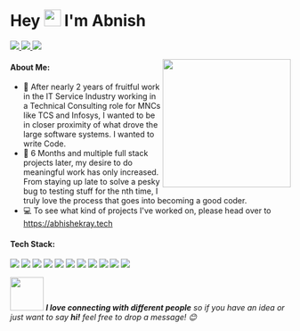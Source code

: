 <h1>Hey <img src="https://raw.githubusercontent.com/MartinHeinz/MartinHeinz/master/wave.gif" width="30px"> I'm Abnish</h1>
<p>
  <a href="https://www.linkedin.com/in/abnish-07/">
    <img src="https://img.shields.io/badge/-Abhishek Ray-blue?style=plastic&logo=Linkedin&logoColor=white&link=https://www.linkedin.com/in/abnish-07/" />
  </a>
  <a href="mailto:akp12556@gmail.com">
    <img src="https://img.shields.io/badge/-akp12556@gmail.com-d14836?style=plastic&logo=Gmail&logoColor=white"/>
  </a>
  <a href="https://twitter.com/abnish07">
    <img src="https://img.shields.io/badge/-abhishekray-blue?style=plastic&logo=Twitter&logoColor=white" />
  </a>
  
</p>
<img align='right' src="https://media.giphy.com/media/M9gbBd9nbDrOTu1Mqx/giphy.gif" width="230">

<!--
**ray2294/ray2294** is a ✨ _special_ ✨ repository because its `README.md` (this file) appears on your GitHub profile.
!-->
#### About Me:

- 🔭 After nearly 2 years of fruitful work in the IT Service Industry working in a Technical Consulting role for MNCs like TCS and Infosys, I wanted to be in closer proximity of what drove the large software systems. I wanted to write Code.
- 🌱 6 Months and multiple full stack projects later, my desire to do meaningful work has only increased. From staying up late to solve a pesky bug to testing stuff for the nth time, I truly love the process that goes into becoming a good coder. 
- 💻 To see what kind of projects I've worked on, please head over to https://abhishekray.tech

#### Tech Stack:

<p>
  <img src="https://img.shields.io/badge/react%20-%2320232a.svg?&style=for-the-badge&logo=react&logoColor=%2361DAFB"/>
  <img src="https://img.shields.io/badge/redux%20-%23593d88.svg?&style=for-the-badge&logo=redux&logoColor=white"/>
  <img src="https://img.shields.io/badge/javascript%20-%23323330.svg?&style=for-the-badge&logo=javascript&logoColor=%23F7DF1E"/>
  <img src="https://img.shields.io/badge/python%20-%2314354C.svg?&style=for-the-badge&logo=python&logoColor=white"/>
  <img src="https://img.shields.io/badge/flask%20-%23000.svg?&style=for-the-badge&logo=flask&logoColor=white"/>
    <img src="https://img.shields.io/badge/mysql-%2300f.svg?&style=for-the-badge&logo=mysql&logoColor=white"/>
  <img src="https://img.shields.io/badge/AWS%20-%23FF9900.svg?&style=for-the-badge&logo=amazon-aws&logoColor=white"/>
  <img src="https://img.shields.io/badge/html5%20-%23E34F26.svg?&style=for-the-badge&logo=html5&logoColor=white"/>
  <img src="https://img.shields.io/badge/css3%20-%231572B6.svg?&style=for-the-badge&logo=css3&logoColor=white"/>
  <img src="https://img.shields.io/badge/bootstrap%20-%23563D7C.svg?&style=for-the-badge&logo=bootstrap&logoColor=white"/>
  <img src="https://img.shields.io/badge/material%20ui%20-%230081CB.svg?&style=for-the-badge&logo=material-ui&logoColor=white"/>

</p>



<img src="https://media.giphy.com/media/LnQjpWaON8nhr21vNW/giphy.gif" width="60"> <em><b>I love connecting with different people</b> so if you have an idea or just want to say <b>hi!</b> feel free to drop a message! 😊</em>


